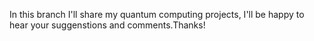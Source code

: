 In this branch I'll share my quantum computing projects, I'll be happy to hear your suggenstions and comments.Thanks!
<!---
PanteaFarhadi/PanteaFarhadi is a ✨ special ✨ repository because its `README.md` (this file) appears on your GitHub profile.
You can click the Preview link to take a look at your changes.
--->
